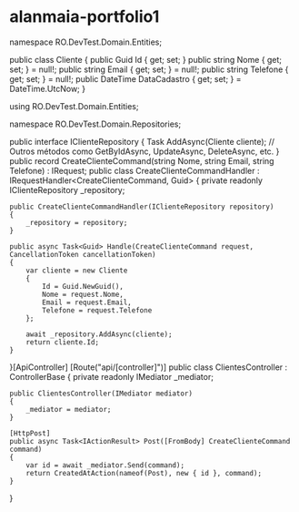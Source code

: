 # alanmaia-portfolio1
namespace RO.DevTest.Domain.Entities;

public class Cliente
{
    public Guid Id { get; set; }
    public string Nome { get; set; } = null!;
    public string Email { get; set; } = null!;
    public string Telefone { get; set; } = null!;
    public DateTime DataCadastro { get; set; } = DateTime.UtcNow;
}

using RO.DevTest.Domain.Entities;

namespace RO.DevTest.Domain.Repositories;

public interface IClienteRepository
{
    Task AddAsync(Cliente cliente);
    // Outros métodos como GetByIdAsync, UpdateAsync, DeleteAsync, etc.
}
public record CreateClienteCommand(string Nome, string Email, string Telefone) : IRequest<Guid>;
public class CreateClienteCommandHandler : IRequestHandler<CreateClienteCommand, Guid>
{
    private readonly IClienteRepository _repository;

    public CreateClienteCommandHandler(IClienteRepository repository)
    {
        _repository = repository;
    }

    public async Task<Guid> Handle(CreateClienteCommand request, CancellationToken cancellationToken)
    {
        var cliente = new Cliente
        {
            Id = Guid.NewGuid(),
            Nome = request.Nome,
            Email = request.Email,
            Telefone = request.Telefone
        };

        await _repository.AddAsync(cliente);
        return cliente.Id;
    }
}[ApiController]
[Route("api/[controller]")]
public class ClientesController : ControllerBase
{
    private readonly IMediator _mediator;

    public ClientesController(IMediator mediator)
    {
        _mediator = mediator;
    }

    [HttpPost]
    public async Task<IActionResult> Post([FromBody] CreateClienteCommand command)
    {
        var id = await _mediator.Send(command);
        return CreatedAtAction(nameof(Post), new { id }, command);
    }
}


